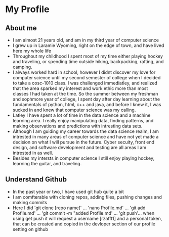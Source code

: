 # **My Profile**

## About me 
- I am almost 21 years old, and am in my third year of computer science
- I grew up in Laramie Wyoming, right on the edge of town, and have lived 
here my whole life
- Throughout my childhood I spent most of my time either playing hockey 
and traveling, or spending time outside hiking, backpacking, rafting, and 
camping.
- I always worked hard in school, however I didnt discover my love for 
computer science until my second semester of college when I decided to 
take a cosc-1010 class. I was challenged immediatley, and realized that 
the area sparked my interest and work ethic more than most classes I had 
taken at the time. So the summer between my freshman and sophmore year of 
college, I spent day after day learning about the fundamentals of python, 
html, c++ and java, and before I knew it, I was sucked in and knew that 
computer science was my calling. 
- Latley I have spent a lot of time in the data science and a machine 
learning area. I really enjoy manipulating data, finding patterns, and 
making observations and predictions with intresting data sets. 
- Although I am guiding my career towards the data science realm, I am 
intrested in many areas of computer science and have not yet made a 
decision on what I will pursue in the future. Cyber secuity, front end 
design, and software development and testing are all areas I am intrested 
in as well. 
- Besides my intersts in computer science I still enjoy playing hockey, 
learning the guitar, and traveling. 

## Understand Github
- In the past year or two, I have used git hub quite a bit
- I am comfterable with cloning repos, adding files, pushing changes and 
making commits
- Here I did 'git clone [repo name]' ... 'nano Profile.md' ... 'git add 
Profile.md' ... 'git commit -m "added Profile.md' ... 'git push'... when 
using get push it will request a username [rzafft1] and a personal token, 
that can be created and copied in the devloper section of our profile 
setting on github


